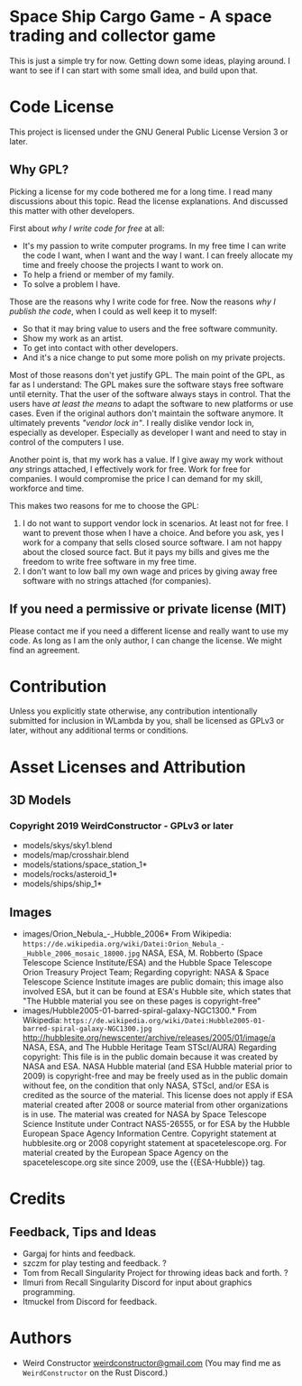 Space Ship Cargo Game - A space trading and collector game
==========================================================

This is just a simple try for now. Getting down some ideas, playing
around.  I want to see if I can start with some small idea, and build
upon that.

# Code License

This project is licensed under the GNU General Public License Version 3 or
later.

## Why GPL?

Picking a license for my code bothered me for a long time. I read many
discussions about this topic. Read the license explanations. And discussed
this matter with other developers.

First about _why I write code for free_ at all:

- It's my passion to write computer programs. In my free time I can
write the code I want, when I want and the way I want. I can freely
allocate my time and freely choose the projects I want to work on.
- To help a friend or member of my family.
- To solve a problem I have.

Those are the reasons why I write code for free. Now the reasons
_why I publish the code_, when I could as well keep it to myself:

- So that it may bring value to users and the free software community.
- Show my work as an artist.
- To get into contact with other developers.
- And it's a nice change to put some more polish on my private projects.

Most of those reasons don't yet justify GPL. The main point of the GPL, as far
as I understand: The GPL makes sure the software stays free software until
eternity. That the user of the software always stays in control. That the users
have _at least the means_ to adapt the software to new platforms or use cases.
Even if the original authors don't maintain the software anymore.
It ultimately prevents _"vendor lock in"_. I really dislike vendor lock in,
especially as developer. Especially as developer I want and need to stay
in control of the computers I use.

Another point is, that my work has a value. If I give away my work without
_any_ strings attached, I effectively work for free. Work for free for
companies. I would compromise the price I can demand for my skill, workforce
and time.

This makes two reasons for me to choose the GPL:

1. I do not want to support vendor lock in scenarios. At least not for free.
   I want to prevent those when I have a choice.
   And before you ask, yes I work for a company that sells closed source
   software. I am not happy about the closed source fact.
   But it pays my bills and gives me the freedom to write free software
   in my free time.
2. I don't want to low ball my own wage and prices by giving away free software
   with no strings attached (for companies).

## If you need a permissive or private license (MIT)

Please contact me if you need a different license and really want to use
my code. As long as I am the only author, I can change the license.
We might find an agreement.

# Contribution

Unless you explicitly state otherwise, any contribution intentionally submitted
for inclusion in WLambda by you, shall be licensed as GPLv3 or later,
without any additional terms or conditions.

# Asset Licenses and Attribution

## 3D Models

### Copyright 2019 WeirdConstructor - GPLv3 or later

- models/skys/sky1.blend
- models/map/crosshair.blend
- models/stations/space\_station\_1\*
- models/rocks/asteroid\_1\*
- models/ships/ship\_1\*

## Images

- images/Orion\_Nebula\_-\_Hubble\_2006\*
  From Wikipedia: `https://de.wikipedia.org/wiki/Datei:Orion_Nebula_-_Hubble_2006_mosaic_18000.jpg`
  NASA, ESA, M. Robberto (Space Telescope Science Institute/ESA)
  and the Hubble Space Telescope Orion Treasury Project Team; 
  Regarding copyright: NASA & Space Telescope Science Institute images are public domain;
  this image also involved ESA, but it can be found at ESA's Hubble site,
  which states that "The Hubble material you see on these pages is copyright-free" 
- images/Hubble2005-01-barred-spiral-galaxy-NGC1300.\*
  From Wikipedia: `https://de.wikipedia.org/wiki/Datei:Hubble2005-01-barred-spiral-galaxy-NGC1300.jpg`
  http://hubblesite.org/newscenter/archive/releases/2005/01/image/a
  NASA, ESA, and The Hubble Heritage Team STScI/AURA)
  Regarding copyright: This file is in the public domain because it was created
  by NASA and ESA. NASA Hubble material (and ESA Hubble material prior to 2009)
  is copyright-free and may be freely used as in the public domain without fee,
  on the condition that only NASA, STScI, and/or ESA is credited as the source
  of the material. This license does not apply if ESA material created after
  2008 or source material from other organizations is in use.
  The material was created for NASA by Space Telescope Science Institute under
  Contract NAS5-26555, or for ESA by the Hubble European Space Agency Information
  Centre. Copyright statement at hubblesite.org or 2008 copyright statement at
  spacetelescope.org. For material created by the European Space Agency on the
  spacetelescope.org site since 2009, use the {{ESA-Hubble}} tag.

# Credits

## Feedback, Tips and Ideas

- Gargaj for hints and feedback.
- szczm for play testing and feedback. ?
- Tom from Recall Singularity Project for throwing ideas back and forth. ?
- Ilmuri from Recall Singularity Discord for input about graphics programming.
- Itmuckel from Discord for feedback.

# Authors

* Weird Constructor <weirdconstructor@gmail.com>
  (You may find me as `WeirdConstructor` on the Rust Discord.)
